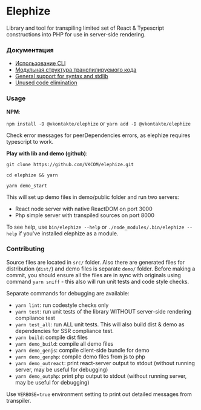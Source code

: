 # Elephize

Library and tool for transpiling limited set of React & Typescript constructions into PHP for use in server-side rendering.

### Документация

- [Использование CLI](doc/usage-cli.md)
- [Модульная структура транспилируемого кода](doc/modules.md)
- [General support for syntax and stdlib](doc/support.md)
- [Unused code elimination](doc/code-elimination.md)

### Usage

**NPM**:

`npm install -D @vkontakte/elephize`
or
`yarn add -D @vkontakte/elephize`

Check error messages for peerDependencies errors, as elephize requires typescript to work.

**Play with lib and demo (github)**:

`git clone https://github.com/VKCOM/elephize.git`

`cd elephize && yarn`

`yarn demo_start`

This will set up demo files in demo/public folder and run two servers:
- React node server with native ReactDOM on port 3000
- Php simple server with transpiled sources on port 8000

To see help, use `bin/elephize --help` or `./node_modules/.bin/elephize --help` if you've installed elephize as a module.

### Contributing

Source files are located in `src/` folder. Also there are generated files for distribution (`dist/`) and demo files is separate `demo/` folder. Before making a commit, you should ensure all the files are in sync with originals using command `yarn sniff` - this also will run unit tests and code style checks.

Separate commands for debugging are available:
- `yarn lint`: run codestyle checks only
- `yarn test`: run unit tests of the library WITHOUT server-side rendering compliance test
- `yarn test_all`: run ALL unit tests. This will also build dist & demo as dependencies for SSR compliance test.
- `yarn build`: compile dist files
- `yarn demo_build`: compile all demo files
- `yarn demo_genjs`: compile client-side bundle for demo
- `yarn demo_genphp`: compile demo files from js to php
- `yarn demo_outreact`: print react-server output to stdout (without running server, may be useful for debugging)
- `yarn demo_outphp`: print php output to stdout (without running server, may be useful for debugging)

Use `VERBOSE=true` environment setting to print out detailed messages from transpiler.
